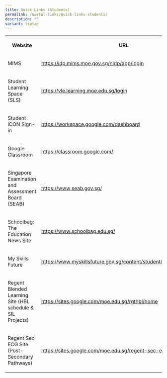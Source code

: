 ```yaml
---
title: Quick Links (Students)
permalink: /useful-links/quick-links-students/
description: ""
variant: tiptap
---
```

<table style="minWidth: 50px">
<colgroup>
<col>
<col>
</colgroup>
<tbody>
<tr>
<th rowspan="1" colspan="1">
<p>Website</p>
</th>
<th rowspan="1" colspan="1">
<p>URL</p>
</th>
</tr>
<tr>
<td rowspan="1" colspan="1">
<p>MIMS</p>
</td>
<td rowspan="1" colspan="1">
<p><a href="https://idp.mims.moe.gov.sg/nidp/app/login" rel="noopener noreferrer nofollow" target="_blank">https://idp.mims.moe.gov.sg/nidp/app/login</a>
</p>
</td>
</tr>
<tr>
<td rowspan="1" colspan="1">
<p>Student Learning Space (SLS)</p>
</td>
<td rowspan="1" colspan="1">
<p><a href="https://vle.learning.moe.edu.sg/login" rel="noopener noreferrer nofollow" target="_blank">https://vle.learning.moe.edu.sg/login</a>
</p>
</td>
</tr>
<tr>
<td rowspan="1" colspan="1">
<p>Student iCON Sign-in</p>
</td>
<td rowspan="1" colspan="1">
<p><a href="https://workspace.google.com/dashboard" rel="noopener noreferrer nofollow" target="_blank">https://workspace.google.com/dashboard</a>
</p>
</td>
</tr>
<tr>
<td rowspan="1" colspan="1">
<p>Google Classroom</p>
</td>
<td rowspan="1" colspan="1">
<p><a href="https://classroom.google.com/" rel="noopener noreferrer nofollow" target="_blank">https://classroom.google.com/</a>
</p>
</td>
</tr>
<tr>
<td rowspan="1" colspan="1">
<p>Singapore Examination and Assessment Board (SEAB)</p>
</td>
<td rowspan="1" colspan="1">
<p><a href="https://www.seab.gov.sg/" rel="noopener noreferrer nofollow" target="_blank">https://www.seab.gov.sg/</a>
</p>
</td>
</tr>
<tr>
<td rowspan="1" colspan="1">
<p>Schoolbag: The Education News Site</p>
</td>
<td rowspan="1" colspan="1">
<p><a href="https://www.schoolbag.edu.sg/" rel="noopener noreferrer nofollow" target="_blank">https://www.schoolbag.edu.sg/</a>
</p>
</td>
</tr>
<tr>
<td rowspan="1" colspan="1">
<p>My Skills Future</p>
</td>
<td rowspan="1" colspan="1">
<p><a href="https://www.myskillsfuture.gov.sg/content/student/en/secondary.html" rel="noopener noreferrer nofollow" target="_blank">https://www.myskillsfuture.gov.sg/content/student/en/secondary.html</a>
</p>
</td>
</tr>
<tr>
<td rowspan="1" colspan="1">
<p>Regent Blended Learning Site (HBL schedule &amp; SIL Projects)</p>
</td>
<td rowspan="1" colspan="1">
<p><a href="https://sites.google.com/moe.edu.sg/rgthbl/home" rel="noopener noreferrer nofollow" target="_blank">https://sites.google.com/moe.edu.sg/rgthbl/home</a>
</p>
</td>
</tr>
<tr>
<td rowspan="1" colspan="1">
<p>Regent Sec ECG Site (Post-Secondary Pathways)</p>
</td>
<td rowspan="1" colspan="1">
<p><a href="https://sites.google.com/moe.edu.sg/regent-sec-ecg-psei/home" rel="noopener noreferrer nofollow" target="_blank">https://sites.google.com/moe.edu.sg/regent-sec-ecg-psei/home</a>
</p>
</td>
</tr>
</tbody>
</table>
<p></p>